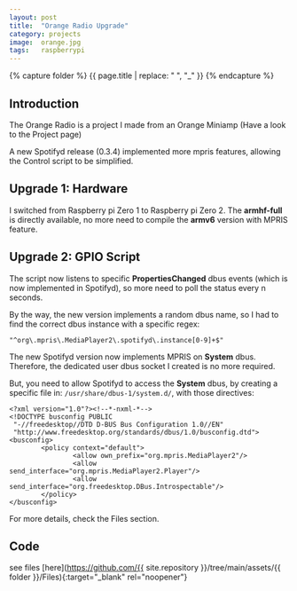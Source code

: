 ```yaml
---
layout: post
title:  "Orange Radio Upgrade"
category: projects
image:  orange.jpg
tags:   raspberrypi 
---
```

{% capture folder %}
{{ page.title | replace: " ", "_" }}
{% endcapture %}

## Introduction ##
The Orange Radio is a project I made from an Orange Miniamp (Have a look to the Project page)
<!--more-->

A new Spotifyd release (0.3.4) implemented more mpris features, allowing the Control script to be simplified.

## Upgrade 1: Hardware ##
I switched from Raspberry pi Zero 1 to Raspberry pi Zero 2.
The **armhf-full** is directly available, no more need to compile the **armv6** version with MPRIS feature.

## Upgrade 2: GPIO Script ##
The script now listens to specific **PropertiesChanged** dbus events (which is now implemented in Spotifyd), so more need to poll the status every n seconds.

By the way, the new version implements a random dbus name, so I had to find the correct dbus instance with a specific regex:
```
"^org\.mpris\.MediaPlayer2\.spotifyd\.instance[0-9]+$"
```

The new Spotifyd version now implements MPRIS on **System** dbus.
Therefore, the dedicated user dbus socket I created is no more required.

But, you need to allow Spotifyd to access the **System** dbus, by creating a specific file in: `/usr/share/dbus-1/system.d/`, with those directives:

```
<?xml version="1.0"?><!--*-nxml-*-->
<!DOCTYPE busconfig PUBLIC
 "-//freedesktop//DTD D-BUS Bus Configuration 1.0//EN"
 "http://www.freedesktop.org/standards/dbus/1.0/busconfig.dtd">
<busconfig>
        <policy context="default">
                <allow own_prefix="org.mpris.MediaPlayer2"/>
                <allow send_interface="org.mpris.MediaPlayer2.Player"/>
                <allow send_interface="org.freedesktop.DBus.Introspectable"/>
        </policy>
</busconfig>
```

For more details, check the Files section.

## Code ##
see files [here](https://github.com/{{ site.repository }}/tree/main/assets/{{ folder }}/Files){:target="_blank" rel="noopener"}